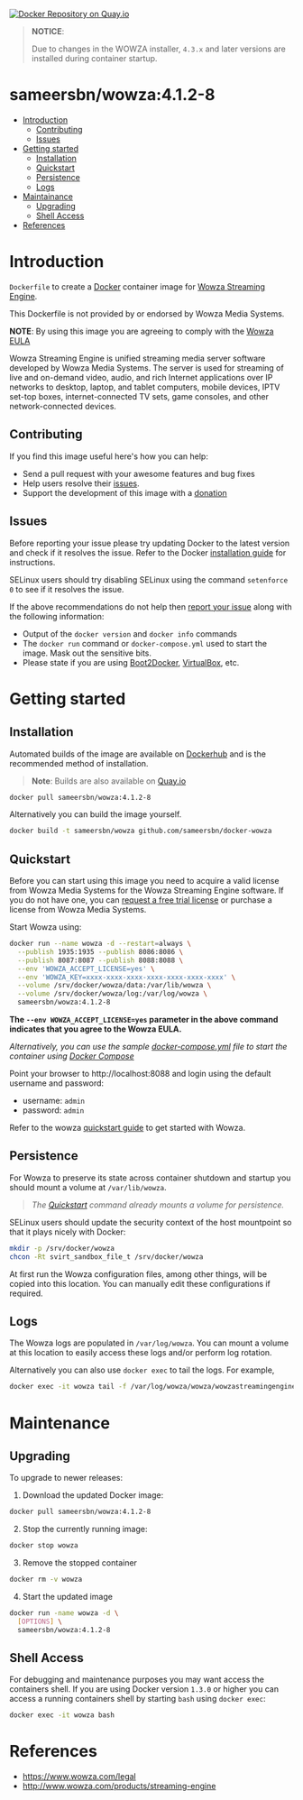 [![Docker Repository on Quay.io](https://quay.io/repository/sameersbn/wowza/status "Docker Repository on Quay.io")](https://quay.io/repository/sameersbn/wowza)

> **NOTICE**:
>
> Due to changes in the WOWZA installer, `4.3.x` and later versions are installed during container startup.

# sameersbn/wowza:4.1.2-8

- [Introduction](#introduction)
  - [Contributing](#contributing)
  - [Issues](#issues)
- [Getting started](#getting-started)
  - [Installation](#installation)
  - [Quickstart](#quickstart)
  - [Persistence](#persistence)
  - [Logs](#logs)
- [Maintainance](#maintenance)
  - [Upgrading](#upgrading)
  - [Shell Access](#shell-access)
- [References](#references)

# Introduction

`Dockerfile` to create a [Docker](https://www.docker.com/) container image for [Wowza Streaming Engine](http://www.wowza.com/products/streaming-engine).

This Dockerfile is not provided by or endorsed by Wowza Media Systems.

**NOTE**: By using this image you are agreeing to comply with the [Wowza EULA](https://www.wowza.com/legal)

Wowza Streaming Engine is unified streaming media server software developed by Wowza Media Systems. The server is used for streaming of live and on-demand video, audio, and rich Internet applications over IP networks to desktop, laptop, and tablet computers, mobile devices, IPTV set-top boxes, internet-connected TV sets, game consoles, and other network-connected devices.

## Contributing

If you find this image useful here's how you can help:

- Send a pull request with your awesome features and bug fixes
- Help users resolve their [issues](../../issues?q=is%3Aopen+is%3Aissue).
- Support the development of this image with a [donation](http://www.damagehead.com/donate/)

## Issues

Before reporting your issue please try updating Docker to the latest version and check if it resolves the issue. Refer to the Docker [installation guide](https://docs.docker.com/installation) for instructions.

SELinux users should try disabling SELinux using the command `setenforce 0` to see if it resolves the issue.

If the above recommendations do not help then [report your issue](../../issues/new) along with the following information:

- Output of the `docker version` and `docker info` commands
- The `docker run` command or `docker-compose.yml` used to start the image. Mask out the sensitive bits.
- Please state if you are using [Boot2Docker](http://www.boot2docker.io), [VirtualBox](https://www.virtualbox.org), etc.

# Getting started

## Installation

Automated builds of the image are available on [Dockerhub](https://hub.docker.com/r/sameersbn/wowza) and is the recommended method of installation.

> **Note**: Builds are also available on [Quay.io](https://quay.io/repository/sameersbn/wowza)

```bash
docker pull sameersbn/wowza:4.1.2-8
```

Alternatively you can build the image yourself.

```bash
docker build -t sameersbn/wowza github.com/sameersbn/docker-wowza
```

## Quickstart

Before you can start using this image you need to acquire a valid license from Wowza Media Systems for the Wowza Streaming Engine software. If you do not have one, you can [request a free trial license](http://www.wowza.com/pricing/trial) or purchase a license from Wowza Media Systems.

Start Wowza using:

```bash
docker run --name wowza -d --restart=always \
  --publish 1935:1935 --publish 8086:8086 \
  --publish 8087:8087 --publish 8088:8088 \
  --env 'WOWZA_ACCEPT_LICENSE=yes' \
  --env 'WOWZA_KEY=xxxx-xxxx-xxxx-xxxx-xxxx-xxxx-xxxx' \
  --volume /srv/docker/wowza/data:/var/lib/wowza \
  --volume /srv/docker/wowza/log:/var/log/wowza \
  sameersbn/wowza:4.1.2-8
```

**The `--env WOWZA_ACCEPT_LICENSE=yes` parameter in the above command indicates that you agree to the Wowza EULA.**

*Alternatively, you can use the sample [docker-compose.yml](docker-compose.yml) file to start the container using [Docker Compose](https://docs.docker.com/compose/)*

Point your browser to http://localhost:8088 and login using the default username and password:

* username: `admin`
* password: `admin`

Refer to the wowza [quickstart guide](http://www.wowza.com/forums/content.php?3-quick-start-guide) to get started with Wowza.

## Persistence

For Wowza to preserve its state across container shutdown and startup you should mount a volume at `/var/lib/wowza`.

> *The [Quickstart](#quickstart) command already mounts a volume for persistence.*

SELinux users should update the security context of the host mountpoint so that it plays nicely with Docker:

```bash
mkdir -p /srv/docker/wowza
chcon -Rt svirt_sandbox_file_t /srv/docker/wowza
```

At first run the Wowza configuration files, among other things, will be copied into this location. You can manually edit these configurations if required.

## Logs

The Wowza logs are populated in `/var/log/wowza`. You can mount a volume at this location to easily access these logs and/or perform log rotation.

Alternatively you can also use `docker exec` to tail the logs. For example,

```bash
docker exec -it wowza tail -f /var/log/wowza/wowza/wowzastreamingengine_access.log
```

# Maintenance

## Upgrading

To upgrade to newer releases:

  1. Download the updated Docker image:

  ```bash
  docker pull sameersbn/wowza:4.1.2-8
  ```

  2. Stop the currently running image:

  ```bash
  docker stop wowza
  ```

  3. Remove the stopped container

  ```bash
  docker rm -v wowza
  ```

  4. Start the updated image

  ```bash
  docker run -name wowza -d \
    [OPTIONS] \
    sameersbn/wowza:4.1.2-8
  ```

## Shell Access

For debugging and maintenance purposes you may want access the containers shell. If you are using Docker version `1.3.0` or higher you can access a running containers shell by starting `bash` using `docker exec`:

```bash
docker exec -it wowza bash
```

# References

  * https://www.wowza.com/legal
  * http://www.wowza.com/products/streaming-engine
